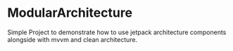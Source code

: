 # ModularArchitecture
Simple Project to demonstrate how to use jetpack architecture components alongside with mvvm and clean architecture.
